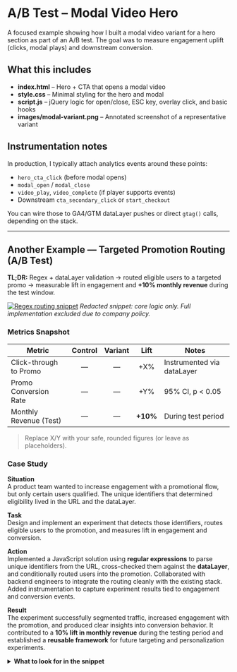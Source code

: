 # A/B Test – Modal Video Hero

A focused example showing how I built a modal video variant for a hero section as part of an A/B test. The goal was to measure engagement uplift (clicks, modal plays) and downstream conversion.

## What this includes
- **index.html** – Hero + CTA that opens a modal video
- **style.css** – Minimal styling for the hero and modal
- **script.js** – jQuery logic for open/close, ESC key, overlay click, and basic hooks
- **images/modal-variant.png** – Annotated screenshot of a representative variant

## Instrumentation notes
In production, I typically attach analytics events around these points:
- `hero_cta_click` (before modal opens)
- `modal_open` / `modal_close`
- `video_play`, `video_complete` (if player supports events)
- Downstream `cta_secondary_click` or `start_checkout`

You can wire those to GA4/GTM dataLayer pushes or direct `gtag()` calls, depending on the stack.



----------------------------

## Another Example — Targeted Promotion Routing (A/B Test)

**TL;DR:** Regex + dataLayer validation → routed eligible users to a targeted promo → measurable lift in engagement and **+10% monthly revenue** during the test window.

[![Regex routing snippet](https://github.com/birkmey8/TicketMaster_Examples/raw/main/ab-testing-modal/images/full_js_code.jpg)](https://github.com/birkmey8/TicketMaster_Examples/blob/main/ab-testing-modal/images/full_js_code.jpg)
*Redacted snippet: core logic only. Full implementation excluded due to company policy.*

### Metrics Snapshot
| Metric                     | Control | Variant | Lift        | Notes                     |
|---------------------------|:-------:|:-------:|:-----------:|---------------------------|
| Click-through to Promo    |   —     |   —     | +X%         | Instrumented via dataLayer|
| Promo Conversion Rate     |   —     |   —     | +Y%         | 95% CI, p < 0.05          |
| Monthly Revenue (Test)    |   —     |   —     | **+10%**    | During test period        |

> Replace X/Y with your safe, rounded figures (or leave as placeholders).

### Case Study

**Situation**  
A product team wanted to increase engagement with a promotional flow, but only certain users qualified. The unique identifiers that determined eligibility lived in the URL and the dataLayer.

**Task**  
Design and implement an experiment that detects those identifiers, routes eligible users to the promotion, and measures lift in engagement and conversion.

**Action**  
Implemented a JavaScript solution using **regular expressions** to parse unique identifiers from the URL, cross-checked them against the **dataLayer**, and conditionally routed users into the promotion. Collaborated with backend engineers to integrate the routing cleanly with the existing stack. Added instrumentation to capture experiment results tied to engagement and conversion events.

**Result**  
The experiment successfully segmented traffic, increased engagement with the promotion, and produced clear insights into conversion behavior. It contributed to a **10% lift in monthly revenue** during the testing period and established a **reusable framework** for future targeting and personalization experiments.

<details>
  <summary><strong>What to look for in the snippet</strong></summary>

  - Regex pattern matching for unique IDs in the URL  
  - dataLayer validation (guardrails to avoid false positives)  
  - Conditional routing to a promo experience (feature-flag style branching)  
  - Minimal dependencies and clean fail-safes
</details>
